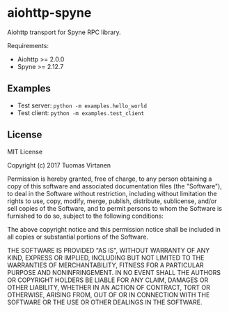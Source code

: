 # aiohttp-spyne

Aiohttp transport for Spyne RPC library.

Requirements:
* Aiohttp >= 2.0.0
* Spyne >= 2.12.7

## Examples

* Test server: `python -m examples.hello_world`
* Test client: `python -m examples.test_client`

## License

MIT License

Copyright (c) 2017 Tuomas Virtanen

Permission is hereby granted, free of charge, to any person obtaining a copy
of this software and associated documentation files (the "Software"), to deal
in the Software without restriction, including without limitation the rights
to use, copy, modify, merge, publish, distribute, sublicense, and/or sell
copies of the Software, and to permit persons to whom the Software is
furnished to do so, subject to the following conditions:

The above copyright notice and this permission notice shall be included in all
copies or substantial portions of the Software.

THE SOFTWARE IS PROVIDED "AS IS", WITHOUT WARRANTY OF ANY KIND, EXPRESS OR
IMPLIED, INCLUDING BUT NOT LIMITED TO THE WARRANTIES OF MERCHANTABILITY,
FITNESS FOR A PARTICULAR PURPOSE AND NONINFRINGEMENT. IN NO EVENT SHALL THE
AUTHORS OR COPYRIGHT HOLDERS BE LIABLE FOR ANY CLAIM, DAMAGES OR OTHER
LIABILITY, WHETHER IN AN ACTION OF CONTRACT, TORT OR OTHERWISE, ARISING FROM,
OUT OF OR IN CONNECTION WITH THE SOFTWARE OR THE USE OR OTHER DEALINGS IN THE
SOFTWARE.
